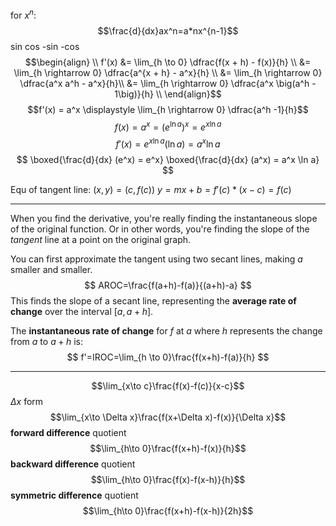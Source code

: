 for $x^n$:
$$\frac{d}{dx}ax^n=a*nx^{n-1}$$
sin
cos
-sin
-cos
$$\begin{align} \\
f'(x) &= \lim_{h \to 0} \dfrac{f(x + h) - f(x)}{h} \\
&= \lim_{h \rightarrow 0} \dfrac{a^{x + h} - a^x}{h} \\
&= \lim_{h \rightarrow 0} \dfrac{a^x a^h - a^x}{h}\\
&= \lim_{h \rightarrow 0} \dfrac{a^x \big(a^h - 1\big)}{h} \\
\end{align}$$
$$f'(x) = a^x \displaystyle \lim_{h \rightarrow 0} \dfrac{a^h -1}{h}$$
$$f(x) = a^x = \big(e^{\ln{a}}\big)^x = e^{x \ln{a}}$$
$$f'(x) = e^{x \ln{a}} (\ln{a})= a^x \ln{a}$$
$$
\boxed{\frac{d}{dx} (e^x) = e^x}
\boxed{\frac{d}{dx} (a^x) = a^x \ln a}
$$







Equ of tangent line: $(x,y)=(c,f(c))$
$y=mx+b=f'(c)*(x-c)=f(c)$











---
When you find the derivative, you're really finding the instantaneous slope of the original function. 
Or in other words, you're finding the slope of the *tangent* line at a point on the original graph.

You can first approximate the tangent using two secant lines, making $a$ smaller and smaller.
$$
AROC=\frac{f(a+h)-f(a)}{(a+h)-a}
$$
This finds the slope of a secant line, representing the **average rate of change** over the interval $[a,a+h]$.

The **instantaneous rate of change** for $f$ at $a$ where $h$ represents the change from $a$ to $a+h$ is:
$$
f'=IROC=\lim_{h \to 0}\frac{f(x+h)-f(a)}{h}
$$


---
$$\lim_{x\to c}\frac{f(x)-f(c)}{x-c}$$
$\Delta x$ form
$$\lim_{x\to \Delta x}\frac{f(x+\Delta x)-f(x)}{\Delta x}$$
**forward difference** quotient
$$\lim_{h\to 0}\frac{f(x+h)-f(x)}{h}$$
**backward difference** quotient
$$\lim_{h\to 0}\frac{f(x)-f(x-h)}{h}$$
**symmetric difference** quotient
$$\lim_{h\to 0}\frac{f(x+h)-f(x-h)}{2h}$$
